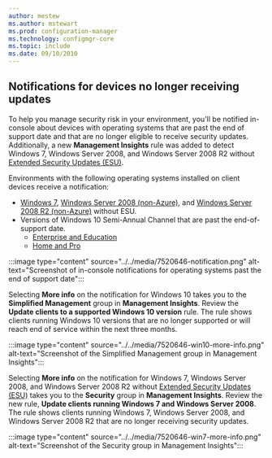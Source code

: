 ```yaml
---
author: mestew
ms.author: mstewart
ms.prod: configuration-manager
ms.technology: configmgr-core
ms.topic: include
ms.date: 09/10/2010
---
```


## <a name="bkmk_patch"></a> Notifications for devices no longer receiving updates
<!--7520646-->
To help you manage security risk in your environment, you'll be notified in-console about devices with operating systems that are past the end of support date and that are no longer eligible to receive security updates. Additionally, a new **Management Insights** rule was added to detect Windows 7, Windows Server 2008, and Windows Server 2008 R2 without [Extended Security Updates (ESU)](https://support.microsoft.com/help/4497181/lifecycle-faq-extended-security-updates).

Environments with the following operating systems installed on client devices receive a notification:

- [Windows 7](https://docs.microsoft.com/lifecycle/products/windows-7), [Windows Server 2008 (non-Azure)](https://docs.microsoft.com/lifecycle/products/windows-server-2008), and [Windows Server 2008 R2 (non-Azure)](https://docs.microsoft.com/lifecycle/products/windows-server-2008-r2) without ESU.
- Versions of Windows 10 Semi-Annual Channel that are past the end-of-support date.
   - [Enterprise and Education](https://docs.microsoft.com/lifecycle/products/windows-10-enterprise-and-education)
   - [Home and Pro](https://docs.microsoft.com/lifecycle/products/windows-10-home-and-pro)

:::image type="content" source="../../media/7520646-notification.png" alt-text="Screenshot of in-console notifications for operating systems past the end of support date":::


Selecting **More info** on the notification for Windows 10 takes you to the **Simplified Management** group in **Management Insights**. Review the **Update clients to a supported Windows 10 version** rule. The rule shows clients running Windows 10 versions that are no longer supported or will reach end of service within the next three months.

:::image type="content" source="../../media/7520646-win10-more-info.png" alt-text="Screenshot of the Simplified Management group in Management Insights":::

Selecting **More info** on the notification for Windows 7, Windows Server 2008, and Windows Server 2008 R2 without [Extended Security Updates (ESU)](https://support.microsoft.com/help/4497181/lifecycle-faq-extended-security-updates) takes you to the **Security** group in **Management Insights**. Review the new rule, **Update clients running Windows 7 and Windows Server 2008**. The rule shows clients running Windows 7, Windows Server 2008, and Windows Server 2008 R2 that are no longer receiving security updates.

:::image type="content" source="../../media/7520646-win7-more-info.png" alt-text="Screenshot of the Security group in Management Insights":::
